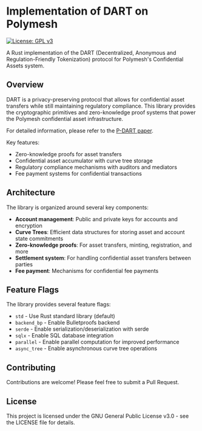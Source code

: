 # Implementation of DART on Polymesh

[![License: GPL v3](https://img.shields.io/badge/License-GPLv3-blue.svg)](https://www.gnu.org/licenses/gpl-3.0)

A Rust implementation of the DART (Decentralized, Anonymous and Regulation-Friendly Tokenization) protocol for Polymesh's Confidential Assets system.

## Overview

DART is a privacy-preserving protocol that allows for confidential asset transfers while still maintaining regulatory compliance. This library provides the cryptographic primitives and zero-knowledge proof systems that power the Polymesh confidential asset infrastructure.

For detailed information, please refer to the [P-DART paper](https://assets.polymesh.network/P-DART-v1.pdf).

Key features:

- Zero-knowledge proofs for asset transfers
- Confidential asset accumulator with curve tree storage
- Regulatory compliance mechanisms with auditors and mediators
- Fee payment systems for confidential transactions

## Architecture

The library is organized around several key components:

- **Account management**: Public and private keys for accounts and encryption
- **Curve Trees**: Efficient data structures for storing asset and account state commitments
- **Zero-knowledge proofs**: For asset transfers, minting, registration, and more
- **Settlement system**: For handling confidential asset transfers between parties
- **Fee payment**: Mechanisms for confidential fee payments

## Feature Flags

The library provides several feature flags:

- `std` - Use Rust standard library (default)
- `backend_bp` - Enable Bulletproofs backend
- `serde` - Enable serialization/deserialization with serde
- `sqlx` - Enable SQL database integration
- `parallel` - Enable parallel computation for improved performance
- `async_tree` - Enable asynchronous curve tree operations

## Contributing

Contributions are welcome! Please feel free to submit a Pull Request.

## License

This project is licensed under the GNU General Public License v3.0 - see the LICENSE file for details.
